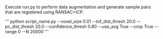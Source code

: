 Execute run.py to perform data augmentation and generate sample pairs that are registered using RANSAC+ICP.

''' python script_name.py --voxel_size 0.01 --tof_dist_thresh 20.0 --pc_dist_thresh 20.0 --confidence_thresh 0.80 --use_avg True --crop True --range 0 --N 20000 '''

